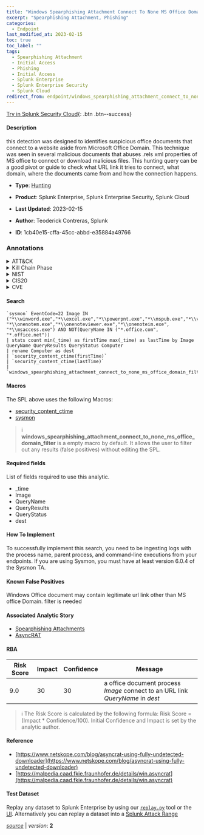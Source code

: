 ```yaml
---
title: "Windows Spearphishing Attachment Connect To None MS Office Domain"
excerpt: "Spearphishing Attachment, Phishing"
categories:
  - Endpoint
last_modified_at: 2023-02-15
toc: true
toc_label: ""
tags:
  - Spearphishing Attachment
  - Initial Access
  - Phishing
  - Initial Access
  - Splunk Enterprise
  - Splunk Enterprise Security
  - Splunk Cloud
redirect_from: endpoint/windows_spearphishing_attachment_connect_to_none_ms_office_domain/
---
```




[Try in Splunk Security Cloud](https://www.splunk.com/en_us/cyber-security.html){: .btn .btn--success}

#### Description

this detection was designed to identifies suspicious office documents that connect to a website aside from Microsoft Office Domain. This technique was seen in several malicious documents that abuses .rels xml properties of MS office to connect or download malicious files. This hunting query can be a good pivot or guide to check what URL link it tries to connect, what domain, where the documents came from and how the connection happens.

- **Type**: [Hunting](https://github.com/splunk/security_content/wiki/Detection-Analytic-Types)
- **Product**: Splunk Enterprise, Splunk Enterprise Security, Splunk Cloud

- **Last Updated**: 2023-02-15
- **Author**: Teoderick Contreras, Splunk
- **ID**: 1cb40e15-cffa-45cc-abbd-e35884a49766

### Annotations
<details>
  <summary>ATT&CK</summary>

<div markdown="1">

#### [ATT&CK](https://attack.mitre.org/)

| ID          | Technique   | Tactic         |
| ----------- | ----------- |--------------- |
| [T1566.001](https://attack.mitre.org/techniques/T1566/001/) | Spearphishing Attachment | Initial Access |

| [T1566](https://attack.mitre.org/techniques/T1566/) | Phishing | Initial Access |

</div>
</details>


<details>
  <summary>Kill Chain Phase</summary>

<div markdown="1">

* Delivery


</div>
</details>


<details>
  <summary>NIST</summary>

<div markdown="1">

* DE.AE



</div>
</details>

<details>
  <summary>CIS20</summary>

<div markdown="1">

* CIS 10



</div>
</details>

<details>
  <summary>CVE</summary>

<div markdown="1">


</div>
</details>


#### Search

```
`sysmon` EventCode=22 Image IN ("*\\winword.exe","*\\excel.exe","*\\powerpnt.exe","*\\mspub.exe","*\\visio.exe","*\\wordpad.exe","*\\wordview.exe","*\\onenote.exe", "*\\onenotem.exe","*\\onenoteviewer.exe","*\\onenoteim.exe", "*\\msaccess.exe") AND NOT(QueryName IN ("*.office.com", "*.office.net")) 
| stats count min(_time) as firstTime max(_time) as lastTime by Image QueryName QueryResults QueryStatus Computer 
| rename Computer as dest 
| `security_content_ctime(firstTime)` 
| `security_content_ctime(lastTime)` 
| `windows_spearphishing_attachment_connect_to_none_ms_office_domain_filter`
```

#### Macros
The SPL above uses the following Macros:
* [security_content_ctime](https://github.com/splunk/security_content/blob/develop/macros/security_content_ctime.yml)
* [sysmon](https://github.com/splunk/security_content/blob/develop/macros/sysmon.yml)

> :information_source:
> **windows_spearphishing_attachment_connect_to_none_ms_office_domain_filter** is a empty macro by default. It allows the user to filter out any results (false positives) without editing the SPL.



#### Required fields
List of fields required to use this analytic.
* _time
* Image
* QueryName
* QueryResults
* QueryStatus
* dest



#### How To Implement
To successfully implement this search, you need to be ingesting logs with the process name, parent process, and command-line executions from your endpoints. If you are using Sysmon, you must have at least version 6.0.4 of the Sysmon TA.
#### Known False Positives
Windows Office document may contain legitimate url link other than MS office Domain. filter is needed

#### Associated Analytic Story
* [Spearphishing Attachments](/stories/spearphishing_attachments)
* [AsyncRAT](/stories/asyncrat)




#### RBA

| Risk Score  | Impact      | Confidence   | Message      |
| ----------- | ----------- |--------------|--------------|
| 9.0 | 30 | 30 | a office document process $Image$ connect to an URL link $QueryName$ in $dest$ |


> :information_source:
> The Risk Score is calculated by the following formula: Risk Score = (Impact * Confidence/100). Initial Confidence and Impact is set by the analytic author.


#### Reference

* [https://www.netskope.com/blog/asyncrat-using-fully-undetected-downloader](https://www.netskope.com/blog/asyncrat-using-fully-undetected-downloader)
* [https://malpedia.caad.fkie.fraunhofer.de/details/win.asyncrat](https://malpedia.caad.fkie.fraunhofer.de/details/win.asyncrat)



#### Test Dataset
Replay any dataset to Splunk Enterprise by using our [`replay.py`](https://github.com/splunk/attack_data#using-replaypy) tool or the [UI](https://github.com/splunk/attack_data#using-ui).
Alternatively you can replay a dataset into a [Splunk Attack Range](https://github.com/splunk/attack_range#replay-dumps-into-attack-range-splunk-server)




[*source*](https://github.com/splunk/security_content/tree/develop/detections/endpoint/windows_spearphishing_attachment_connect_to_none_ms_office_domain.yml) \| *version*: **2**